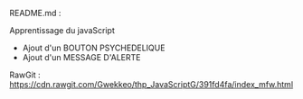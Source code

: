 README.md :

Apprentissage du javaScript
+ Ajout d'un BOUTON PSYCHEDELIQUE
+ Ajout d'un MESSAGE D'ALERTE


RawGit : https://cdn.rawgit.com/Gwekkeo/thp_JavaScriptG/391fd4fa/index_mfw.html

